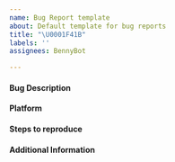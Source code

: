 ```yaml
---
name: Bug Report template
about: Default template for bug reports
title: "\U0001F41B"
labels: ''
assignees: BennyBot

---
```


#### Bug Description
<!-- Describe the bug you are encountering -->

#### Platform
<!-- Windows 10/11, Intel/M1/M2 mac, debian based linux distro -->

#### Steps to reproduce
<!-- Describes steps we should take to reproduce the issue -->

#### Additional Information
<!-- Is there any additional information you think is relevant? -->
